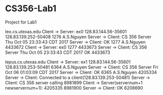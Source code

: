 # CS356-Lab1
Project for Lab1


leo.cs.utexas.edu
Client -> Server: ex0 128.83.144.56-35601 128.83.139.252-50408 1276 A.S.Nguyen
Server -> Client: CS 356 Server Thu Oct 05 23:33:43 CDT 2017
Server -> Client: OK 1277 A.S.Nguyen 4433672
Client -> Server: ex0 1277 4433673
Server -> Client: CS 356 Server Thu Oct 05 23:33:43 CDT 2017 OK 4433673



lepus.cs.utexas.edu
Client -> Server: ex1 128.83.144.56-35601 128.83.139.253-50481 6364 A.S.Nguyen
Server -> Client: CS 356 Server Fri Oct 06 01:03:09 CDT 2017
Server -> Client: OK 6365 A.S.Nguyen 4205334
Server -> Client: Connected to a client(128.83.139.253-50481)
Server -> Client: CS 356 server calling 8981899
Client -> Server(servernum+1 newservernum+1): 4205335 8981900
Server -> Client: OK	6208690

